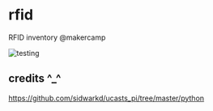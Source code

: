 rfid
====

RFID inventory @makercamp

![testing](https://lh6.googleusercontent.com/-_AHRlGkXqjw/VAcR5hJq2NI/AAAAAAAAIl8/0AqI9PWJYW0/w686-h915-no/IMG_20140903_145954.jpg)

credits ^_^
------------
https://github.com/sidwarkd/ucasts_pi/tree/master/python
